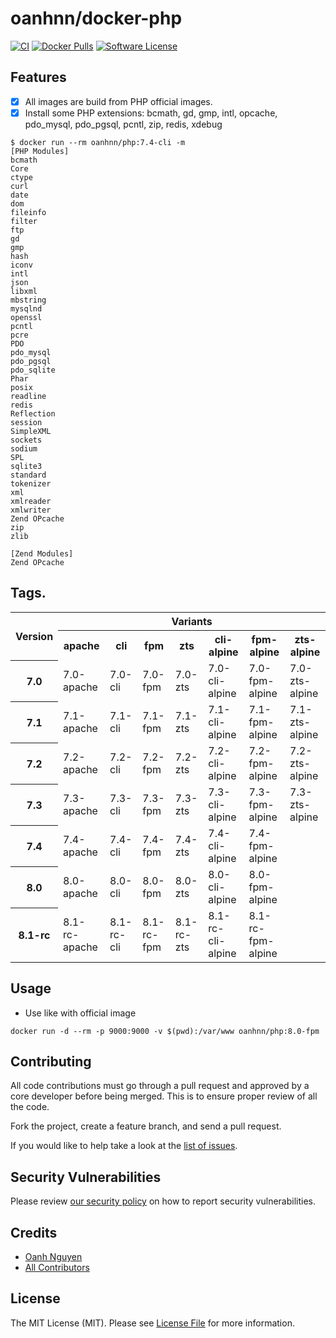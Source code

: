# oanhnn/docker-php

[![CI](https://github.com/oanhnn/docker-php/actions/workflows/ci.yml/badge.svg)](https://github.com/oanhnn/docker-php/actions/workflows/ci.yml)
[![Docker Pulls](https://img.shields.io/docker/pulls/oanhnn/php)](https://hub.docker.com/r/oanhnn/php)
[![Software License](https://img.shields.io/github/license/oanhnn/docker-php.svg)](LICENSE.md)

## Features

- [x] All images are build from PHP official images.
- [x] Install some PHP extensions: bcmath, gd, gmp, intl, opcache, pdo_mysql, pdo_pgsql, pcntl, zip, redis, xdebug

```shell
$ docker run --rm oanhnn/php:7.4-cli -m
[PHP Modules]
bcmath
Core
ctype
curl
date
dom
fileinfo
filter
ftp
gd
gmp
hash
iconv
intl
json
libxml
mbstring
mysqlnd
openssl
pcntl
pcre
PDO
pdo_mysql
pdo_pgsql
pdo_sqlite
Phar
posix
readline
redis
Reflection
session
SimpleXML
sockets
sodium
SPL
sqlite3
standard
tokenizer
xml
xmlreader
xmlwriter
Zend OPcache
zip
zlib

[Zend Modules]
Zend OPcache

```

## Tags.

<table style="border: 1px">
    <tr>
        <th rowspan="2">Version</th>
        <th colspan="7">Variants</th>
    </tr>
    <tr>
        <th>apache</th>
        <th>cli</th>
        <th>fpm</th>
        <th>zts</th>
        <th>cli-alpine</th>
        <th>fpm-alpine</th>
        <th>zts-alpine</th>
    </tr>
    <tr>
        <th>7.0</th>
        <td>7.0-apache</td>
        <td>7.0-cli</td>
        <td>7.0-fpm</td>
        <td>7.0-zts</td>
        <td>7.0-cli-alpine</td>
        <td>7.0-fpm-alpine</td>
        <td>7.0-zts-alpine</td>
    </tr>
    <tr>
        <th>7.1</th>
        <td>7.1-apache</td>
        <td>7.1-cli</td>
        <td>7.1-fpm</td>
        <td>7.1-zts</td>
        <td>7.1-cli-alpine</td>
        <td>7.1-fpm-alpine</td>
        <td>7.1-zts-alpine</td>
    </tr>
    <tr>
        <th>7.2</th>
        <td>7.2-apache</td>
        <td>7.2-cli</td>
        <td>7.2-fpm</td>
        <td>7.2-zts</td>
        <td>7.2-cli-alpine</td>
        <td>7.2-fpm-alpine</td>
        <td>7.2-zts-alpine</td>
    </tr>
    <tr>
        <th>7.3</th>
        <td>7.3-apache</td>
        <td>7.3-cli</td>
        <td>7.3-fpm</td>
        <td>7.3-zts</td>
        <td>7.3-cli-alpine</td>
        <td>7.3-fpm-alpine</td>
        <td>7.3-zts-alpine</td>
    </tr>
    <tr>
        <th>7.4</th>
        <td>7.4-apache</td>
        <td>7.4-cli</td>
        <td>7.4-fpm</td>
        <td>7.4-zts</td>
        <td>7.4-cli-alpine</td>
        <td>7.4-fpm-alpine</td>
        <td></td>
    </tr>
    <tr>
        <th>8.0</th>
        <td>8.0-apache</td>
        <td>8.0-cli</td>
        <td>8.0-fpm</td>
        <td>8.0-zts</td>
        <td>8.0-cli-alpine</td>
        <td>8.0-fpm-alpine</td>
        <td></td>
    </tr>
    <tr>
        <th>8.1-rc</th>
        <td>8.1-rc-apache</td>
        <td>8.1-rc-cli</td>
        <td>8.1-rc-fpm</td>
        <td>8.1-rc-zts</td>
        <td>8.1-rc-cli-alpine</td>
        <td>8.1-rc-fpm-alpine</td>
        <td></td>
    </tr>
</table>


## Usage

- Use like with official image

```
docker run -d --rm -p 9000:9000 -v $(pwd):/var/www oanhnn/php:8.0-fpm
```

## Contributing

All code contributions must go through a pull request and approved by a core developer before being merged. 
This is to ensure proper review of all the code.

Fork the project, create a feature branch, and send a pull request.

If you would like to help take a look at the [list of issues](https://github.com/oanhnn/docker-php/issues).

## Security Vulnerabilities

Please review [our security policy](../../security/policy) on how to report security vulnerabilities.

## Credits

- [Oanh Nguyen](https://github.com/oanhnn)
- [All Contributors](../../contributors)

## License

The MIT License (MIT). Please see [License File](LICENSE.md) for more information.
